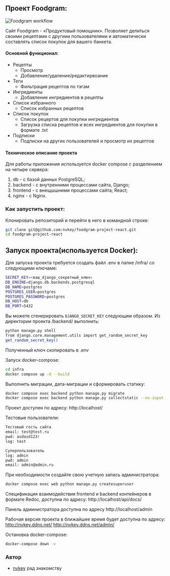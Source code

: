 ## Проект Foodgram:
![Foodgram workflow](https://github.com/nvkey/foodgram-project-react/actions/workflows/foodgram_workflow.yml/badge.svg)

Cайт Foodgram - «Продуктовый помощник». Позволяет делиться своими рецептами с другиии пользователями и автоматически составлять список покупок для вашего банкета.

#### Основной функционал:

* Рецепты
  * Просмотр
  * Добавление/удаление/редактирвоание
* Теги
  * Фильтрация рецептов по тэгам
* Ингредиенты
  * Добавление ингредиентов в рецепты
* Список избранного
  * Спиcок избранных рецептов
* Список покупок
  * Список рецертов для покупки ингредиентов
  * Загрузка списка рецептов и всех ингредиентов для покупки в формате .txt
* Подписки
  * Подписки на других пользователей и просмотр их рецептов
#### Техническое описание проекта
Для работы приложения используется docker compose с разделением на четыре сервера:
1. db - с базой данных PostgreSQL;
2. backend - с внутренними процессами сайта, Django;
3. frontend - с внещшшними процессами сайта; React;
4. nginx - c Nginx.

### Как запустить проект:

Клонировать репозиторий и перейти в него в командной строке:
``` bash
git clone git@github.com:nvkey/foodgram-project-react.git
cd foodgram-project-react
```
## Запуск проекта(используется Docker):

Для запуска проекта требуется создать файл .env в папке /infra/ со следующими ключаме:
```bash
SECRET_KEY=<ваш_django_секретный_ключ>
DB_ENGINE=django.db.backends.postgresql
DB_NAME=postgres
POSTGRES_USER=postgres
POSTGRES_PASSWORD=postgres
DB_HOST=db
DB_PORT=5432
```
Вы можете сгенерировать `DJANGO_SECRET_KEY` следующим образом. Из директории проекта /backend/ выполнить:

```bash
python manage.py shell
from django.core.management.utils import get_random_secret_key  
get_random_secret_key()
```
Полученный ключ скопировать в .env


Запуск docker-compose:
``` bash
cd infra
docker compose up -d --build 
```

Выполнить миграции, дата-миграции и сформировать статику:
``` bash
docker compose exec backend python manage.py migrate
docker compose exec backend python manage.py collectstatic --no-input 
```
Проект доступен по адресу:
http://localhost/


Тестовые пользователи:
``` bash
Тестовый гость сайта
email: test@test.ru
pwd: asdasd123!
log: test

Суперпользователь
log: admin
pwd: admin
email: admin@admin.ru

```

При необходимости создайте свою учетную запись администратора:
``` bash
docker compose exec web python manage.py createsuperuser
```

Спецификация взаимодействия frontend и backend контейнеров в формате Redoc, доступна по адресу:
http://localhost/api/docs/

Панель администратора доступна по адресу
http://localhost/admin


Рабочая версия проекта в ближайшее время будет доступна по адресу:
http://nvkey.ddns.net/
http://nvkey.ddns.net/admin/

Остановка docker-compose:
``` bash
docker-compose down -v 
```

### Автор
- [nvkey](https://github.com/nvkey) рад знакомству
